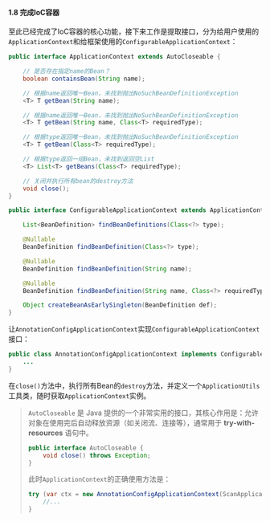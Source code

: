 #### 1.8 完成IoC容器

至此已经完成了IoC容器的核心功能，接下来工作是提取接口，分为给用户使用的`ApplicationContext`和给框架使用的`ConfigurableApplicationContext`：
```java
public interface ApplicationContext extends AutoCloseable {

    // 是否存在指定name的Bean？
    boolean containsBean(String name);

    // 根据name返回唯一Bean，未找到抛出NoSuchBeanDefinitionException
    <T> T getBean(String name);

    // 根据name返回唯一Bean，未找到抛出NoSuchBeanDefinitionException
    <T> T getBean(String name, Class<T> requiredType);

    // 根据type返回唯一Bean，未找到抛出NoSuchBeanDefinitionException
    <T> T getBean(Class<T> requiredType);

    // 根据type返回一组Bean，未找到返回空List
    <T> List<T> getBeans(Class<T> requiredType);

    // 关闭并执行所有bean的destroy方法
    void close();
}

public interface ConfigurableApplicationContext extends ApplicationContext {

    List<BeanDefinition> findBeanDefinitions(Class<?> type);

    @Nullable
    BeanDefinition findBeanDefinition(Class<?> type);

    @Nullable
    BeanDefinition findBeanDefinition(String name);

    @Nullable
    BeanDefinition findBeanDefinition(String name, Class<?> requiredType);

    Object createBeanAsEarlySingleton(BeanDefinition def);
}
```

让`AnnotationConfigApplicationContext`实现`ConfigurableApplicationContext`接口：
```java
public class AnnotationConfigApplicationContext implements ConfigurableApplicationContext {
    ...
}
```

在`close()`方法中，执行所有Bean的`destroy`方法，并定义一个`ApplicationUtils`工具类，随时获取`ApplicationContext`实例。

> `AutoCloseable` 是 Java 提供的一个非常实用的接口，其核心作用是：允许对象在使用完后自动释放资源（如关闭流、连接等），通常用于 **try-with-resources** 语句中。
>
> ```java
> public interface AutoCloseable {
>     void close() throws Exception;
> }
> ```
>
> 此时`ApplicationContext`的正确使用方法是：
>
> ```java
> try (var ctx = new AnnotationConfigApplicationContext(ScanApplication.class, createPropertyResolver())) {
>     //...
> }
> ```